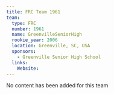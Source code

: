 ```yaml
---
title: FRC Team 1961
team:
  type: FRC
  number: 1961
  name: GreenvilleSeniorHigh
  rookie_year: 2006
  location: Greenville, SC, USA
  sponsors:
    - Greenville Senior High School
  links:
    Website: 
---
```

No content has been added for this team